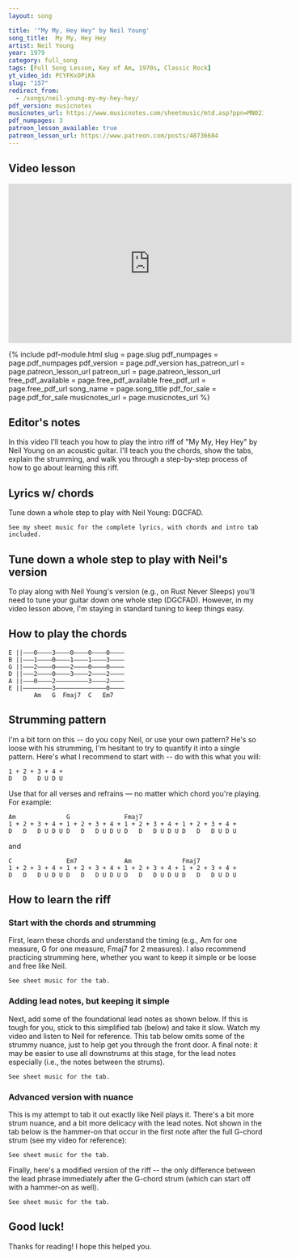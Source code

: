 ```yaml
---
layout: song

title: '"My My, Hey Hey" by Neil Young'
song_title:  My My, Hey Hey
artist: Neil Young
year: 1979
category: full_song
tags: [Full Song Lesson, Key of Am, 1970s, Classic Rock]
yt_video_id: PCYFKxOPiKk
slug: "157"
redirect_from:
  - /songs/neil-young-my-my-hey-hey/
pdf_version: musicnotes
musicnotes_url: https://www.musicnotes.com/sheetmusic/mtd.asp?ppn=MN0235880
pdf_numpages: 3
patreon_lesson_available: true
patreon_lesson_url: https://www.patreon.com/posts/48736684
---
```


## Video lesson

<iframe width="560" height="315" src="https://www.youtube.com/embed/PCYFKxOPiKk?showinfo=0" frameborder="0" allowfullscreen></iframe>

{% include pdf-module.html slug = page.slug pdf_numpages = page.pdf_numpages pdf_version = page.pdf_version has_patreon_url = page.patreon_lesson_url patreon_url = page.patreon_lesson_url free_pdf_available = page.free_pdf_available free_pdf_url = page.free_pdf_url song_name = page.song_title pdf_for_sale = page.pdf_for_sale musicnotes_url = page.musicnotes_url %}

## Editor's notes

In this video I'll teach you how to play the intro riff of "My My, Hey Hey" by Neil Young on an acoustic guitar. I'll teach you the chords, show the tabs, explain the strumming, and walk you through a step-by-step process of how to go about learning this riff.

## Lyrics w/ chords

Tune down a whole step to play with Neil Young: DGCFAD.

    See my sheet music for the complete lyrics, with chords and intro tab included.

<!-- INTRO

    E ||–––––––0–0–––––––––––3–3–3–––––––––––0–0–––0–0–0–0–––0–0–––––0–0–0––
    B ||–––––––1–1–––––––––––0–0–0–––––––––––1–1–––1–1–1–1–––1–1–––––1–1–1––
    G ||–––––––2–2–––––––––––0–0–0–––––––––––2–2–––2–2–2–2–––2–2–––––2–2–2––
    D ||–––––––2–2–––––––0–––0–0–0–––––––––––3–3–––3–3–3–3–––3–3–––––3–3–3––  x4
    A ||–––0–––––––0–2–3–––––––––––2–0–––0––––––––––––––––––––––––––––––––––
    E ||––––––––––––––––––(3)––––––––––3––––––––––––––––––––––––––––––––––––
           Am              G               Fmaj7
           1 + 2 + 3 + 4 + 1 + 2 + 3 + 4 + 1 + 2 + 3 + 4 + 1 + 2 + 3 + 4 +

VERSE
    Am    G       Fmaj7
    ...My my, hey hey
    Am          G               Fmaj7
    ...Rock and roll is here to stay
    C                 Em7      Am                Fmaj7
    ...It's better to burn out.... than to fade away
    Am    G       Fmaj7
    ...My my, hey hey

        [ play intro riff 1x ]

    Am              G                Fmaj7
    ...Out of the blue, and into the black
    Am                G                    Fmaj7
    ...They give you this, but you pay for that
    C                  Em7          Am         Fmaj7
    ...And once you're gone you can never come   back
                Am              G               Fmaj7
    When you're... out of the blue and into the black

        [ instrumental verse 1x, using intro riff & harmonica ]

    Am             G                     Fmaj7
    ...The king is gone, but he's not forgotten
    Am             G                 Fmaj7
    ...This is the story of a Johnny Rotten
    C                 Em7      Am               Fmaj7
    ...It's better to burn out... than it is to rust
    Am              G                    Fmaj7
    ...The king is gone, but he's not forgotten

        [ play intro riff 1x ]

    Am     G       Fmaj7
    ...Hey hey, my my
    Am          G              Fmaj7
    ...Rock and roll can never die
    C                      Em7     Am                Fmaj7
    ...There's more to the picture... than meets the eye
    Am     G       Fmaj7
    ...Hey hey, my my

        [ instrumental verse 1x, using intro riff & harmonica, fade to end ] -->

## Tune down a whole step to play with Neil's version

To play along with Neil Young's version (e.g., on Rust Never Sleeps) you'll need to tune your guitar down one whole step (DGCFAD). However, in my video lesson above, I'm staying in standard tuning to keep things easy.

## How to play the chords

    E ||–––0––––3––––0––––0––––0––––
    B ||–––1––––0––––1––––1––––3––––
    G ||–––2––––0––––2––––0––––0––––
    D ||–––2––––0––––3––––2––––2––––
    A ||–––0––––2–––––––––3––––2––––
    E ||––––––––3––––––––––––––0––––
           Am   G  Fmaj7  C   Em7

## Strumming pattern

I'm a bit torn on this -- do you copy Neil, or use your own pattern? He's so loose with his strumming, I'm hesitant to try to quantify it into a single pattern. Here's what I recommend to start with -- do with this what you will:

    1 + 2 + 3 + 4 +
    D   D   D U D U

Use that for all verses and refrains –– no matter which chord you're playing. For example:

    Am              G               Fmaj7
    1 + 2 + 3 + 4 + 1 + 2 + 3 + 4 + 1 + 2 + 3 + 4 + 1 + 2 + 3 + 4 +
    D   D   D U D U D   D   D U D U D   D   D U D U D   D   D U D U

and

    C               Em7             Am              Fmaj7
    1 + 2 + 3 + 4 + 1 + 2 + 3 + 4 + 1 + 2 + 3 + 4 + 1 + 2 + 3 + 4 +
    D   D   D U D U D   D   D U D U D   D   D U D U D   D   D U D U

## How to learn the riff

### Start with the chords and strumming

First, learn these chords and understand the timing (e.g., Am for one measure, G for one measure, Fmaj7 for 2 measures). I also recommend practicing strumming here, whether you want to keep it simple or be loose and free like Neil.

    See sheet music for the tab.

<!-- E ||–––0–––––––––––––-–3–––––––––––––––0–––––––––––––––0––––––––––––––––
B ||–––1–––––––––––––-–0–––––––––––––––1–––––––––––––––1––––––––––––––––
G ||–––2–––––––––––––-–0–––––––––––––––2–––––––––––––––2––––––––––––––––
D ||–––2–––––––––––––-–0–––––––––––––––3–––––––––––––––3––––––––––––––––
A ||–––0–––––––––––––-–2––––––––––––––––––––––––––––––––––––––––––––––––
E ||–––––––––––––––––––3––––––––––––––––––––––––––––––––––––––––––––––––
       Am              G               Fmaj7           Fmaj7
       1 + 2 + 3 + 4 + 1 + 2 + 3 + 4 + 1 + 2 + 3 + 4 + 1 + 2 + 3 + 4 + -->

### Adding lead notes, but keeping it simple

Next, add some of the foundational lead notes as shown below. If this is tough for you, stick to this simplified tab (below) and take it slow. Watch my video and listen to Neil for reference. This tab below omits some of the strummy nuance, just to help get you through the front door. A final note: it may be easier to use all downstrums at this stage, for the lead notes especially (i.e., the notes between the strums).

    See sheet music for the tab.

<!-- E ||–––––––0–––––––––––––––3––––––––––(0)––0–––0–0–0–0(0)––0–––0–0–0–0––
B ||–––––––1–––––––––––––––0––––––––––(1)––1–––1–1–1–1(1)––1–––1–1–1–1––
G ||–––––––2–––––––––––––––0–––––––––––2–––2–––2–2–2–2–2–––2–––2–2–2–2––
D ||–––––––2–––––––––0–––––0–––––––––––3–––3–––3–3–3–3–3–––3–––3–3–3–3––
A ||–––0–––––––0–2–3–––––––––––2–0–––0––––––––––––––––––––––––––––––––––
E ||–––––––––––––––––––3–––––––––––3––––––––––––––––––––––––––––––––––––
       Am              G               Fmaj7           Fmaj7
       1 + 2 + 3 + 4 + 1 + 2 + 3 + 4 + 1 + 2 + 3 + 4 + 1 + 2 + 3 + 4 + -->


### Advanced version with nuance

This is my attempt to tab it out exactly like Neil plays it. There's a bit more strum nuance, and a bit more delicacy with the lead notes. Not shown in the tab below is the hammer-on that occur in the first note after the full G-chord strum (see my video for reference):

    See sheet music for the tab.

<!-- E ||–––––––0–0–––––––––––3–3–3–––––––––––0–0–––0–0–0–0–––0–0–––––0–0–0––
B ||–––––––1–1–––––––––––0–0–0–––––––––––1–1–––1–1–1–1–––1–1–––––1–1–1––
G ||–––––––2–2–––––––––––0–0–0–––––––––––2–2–––2–2–2–2–––2–2–––––2–2–2––
D ||–––––––2–2–––––––0–––0–0–0–––––––––––3–3–––3–3–3–3–––3–3–––––3–3–3––
A ||–––0–––––––0–2–3–––––––––––2–0–––0––––––––––––––––––––––––––––––––––
E ||––––––––––––––––––(3)––––––––––3––––––––––––––––––––––––––––––––––––
       Am              G               Fmaj7
       1 + 2 + 3 + 4 + 1 + 2 + 3 + 4 + 1 + 2 + 3 + 4 + 1 + 2 + 3 + 4 + -->

Finally, here's a modified version of the riff -- the only difference between the lead phrase immediately after the G-chord strum (which can start off with a hammer-on as well).

    See sheet music for the tab.

<!-- E ||–––––––0–0–––––––––––3–3–3–––––––––––0–0–––0–0–0–0–––0–0–––––0–0–0––
B ||–––––––1–1–––––––––––0–0–0–––––––––––1–1–––1–1–1–1–––1–1–––––1–1–1––
G ||–––––––2–2–––––––––––0–0–0–––––––––––2–2–––2–2–2–2–––2–2–––––2–2–2––
D ||–––––––2–2–––––––0–––0–0–0–2–0–––0–––3–3–––3–3–3–3–––3–3–––––3–3–3––
A ||–––0–––––––0–2–3–––––––––––––––3––––––––––––––––––––––––––––––––––––
E ||––––––––––––––––––(3)–––––––––––––––––––––––––––––––––––––––––––––––
       Am              G               Fmaj7
       1 + 2 + 3 + 4 + 1 + 2 + 3 + 4 + 1 + 2 + 3 + 4 + 1 + 2 + 3 + 4 + -->

## Good luck!

Thanks for reading! I hope this helped you.
